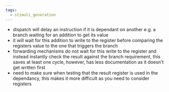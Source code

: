 ```yaml
---
tags:
  - stimuli_generation
---
```

- dispatch will delay an instruction if it is dependant on another e.g. a branch waiting for an addition to get its value
- it will wait for this addition to write to the register before comparing the registers value to the one that triggers the branch
- forwarding mechanisms do not wait for this write to the register and instead instantly check the result against the branch requirement, this saves at least one cycle, however, has less documentation as it doesn't get written first
- need to make sure when testing that the result register is used in the dependancy, this makes it more difficult as you need to consider registers